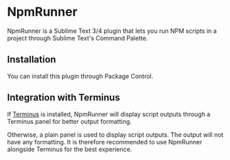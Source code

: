 # NpmRunner

NpmRunner is a Sublime Text 3/4 plugin that lets you run NPM scripts in a project through Sublime Text's Command Palette.

## Installation

You can install this plugin through Package Control.

## Integration with Terminus

If [Terminus](https://github.com/randy3k/Terminus) is installed, NpmRunner will display script outputs through a Terminus panel for better output formatting.

Otherwise, a plain panel is used to display script outputs. The output will not have any formatting. It is therefore recommended to use NpmRunner alongside Terminus for the best experience.

